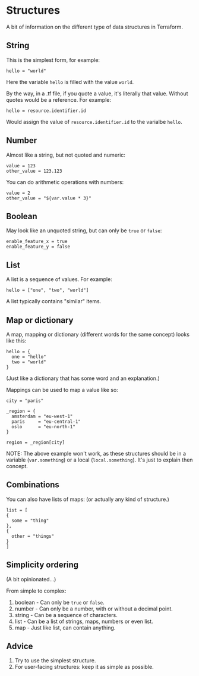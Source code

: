 # Structures

A bit of information on the different type of data structures in Terraform.

## String

This is the simplest form, for example:

```hcl
hello = "world"
```

Here the variable `hello` is filled with the value `world`.

By the way, in a .tf file, if you quote a value, it's literally that value. Without quotes would be a reference. For example:

```hcl
hello = resource.identifier.id
```

Would assign the value of `resource.identifier.id` to the varialbe `hello`.

## Number

Almost like a string, but not quoted and numeric:

```hcl
value = 123
other_value = 123.123
```

You can do arithmetic operations with numbers:

```hcl
value = 2
other_value = "${var.value * 3}"
```

## Boolean

May look like an unquoted string, but can only be `true` or `false`:

```hcl
enable_feature_x = true
enable_feature_y = false
```

## List

A list is a sequence of values. For example:

```hcl
hello = ["one", "two", "world"]
```

A list typically contains "similar" items.

## Map or dictionary

A map, mapping or dictionary (different words for the same concept) looks like this:

```hcl
hello = {
  one = "hello"
  two = "world"
}
```

(Just like a dictionary that has some word and an explanation.)

Mappings can be used to map a value like so:


```hcl
city = "paris"

_region = {
  amsterdam = "eu-west-1"
  paris     = "eu-central-1"
  oslo      = "eu-north-1"
}

region = _region[city]
```

NOTE: The above example won't work, as these structures should be in a variable (`var.something`) or a local (`local.something`). It's just to explain then concept.

## Combinations

You can also have lists of maps: (or actually any kind of structure.)

```hcl
list = [
{
  some = "thing"
},
{
  other = "things"
}
]
```

## Simplicity ordering

(A bit opinionated...)

From simple to complex:

1. boolean - Can only be `true` or `false`.
2. number - Can only be a number, with or without a decimal point.
3. string - Can be a sequence of characters.
4. list - Can be a list of strings, maps, numbers or even list.
5. map - Just like list, can contain anything.

## Advice

1. Try to use the simplest structure.
2. For user-facing structures: keep it as simple as possible.
